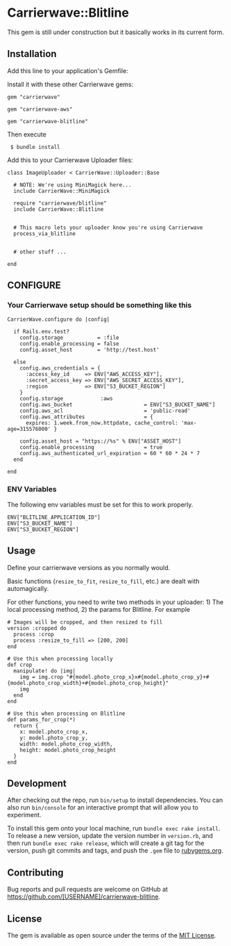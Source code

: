 # Carrierwave::Blitline

This gem is still under construction but it basically works in its current form.

## Installation

Add this line to your application's Gemfile:

Install it with these other Carrierwave gems:

    gem "carrierwave"

    gem "carrierwave-aws"

    gem "carrierwave-blitline"

Then execute

     $ bundle install

Add this to your Carrierwave Uploader files:

    class ImageUploader < CarrierWave::Uploader::Base

      # NOTE: We're using MiniMagick here...
      include CarrierWave::MiniMagick

      require "carrierwave/blitline"
      include CarrierWave::Blitline


      # This macro lets your uploader know you're using Carrierwave
      process_via_blitline


      # other stuff ...

    end

## CONFIGURE

### Your Carrierwave setup should be something like this

    CarrierWave.configure do |config|

      if Rails.env.test?
        config.storage           = :file
        config.enable_processing = false
        config.asset_host        = 'http://test.host'

      else
        config.aws_credentials = {
          :access_key_id     => ENV["AWS_ACCESS_KEY"],
          :secret_access_key => ENV["AWS_SECRET_ACCESS_KEY"],
          :region            => ENV["S3_BUCKET_REGION"]
        }
        config.storage            :aws
        config.aws_bucket                       = ENV["S3_BUCKET_NAME"]
        config.aws_acl                          = 'public-read'
        config.aws_attributes                   = {
          expires: 1.week.from_now.httpdate, cache_control: 'max-age=315576000' }

        config.asset_host = "https://%s" % ENV["ASSET_HOST"]
        config.enable_processing                = true
        config.aws_authenticated_url_expiration = 60 * 60 * 24 * 7
      end

    end

### ENV Variables
The following env variables must be set for this to work properly.

    ENV["BLITLINE_APPLICATION_ID"]
    ENV["S3_BUCKET_NAME"]
    ENV["S3_BUCKET_REGION"]

## Usage

Define your carrierwave versions as you normally would.

Basic functions (`resize_to_fit`, `resize_to_fill`, etc.) are dealt with automagically.

For other functions, you need to write two methods in your uploader: 1) The local processing method, 2) the params for Blitline. For example

    # Images will be cropped, and then resized to fill
    version :cropped do
      process :crop
      process :resize_to_fill => [200, 200]
    end

    # Use this when processing locally
    def crop
      manipulate! do |img|
        img = img.crop "#{model.photo_crop_x}x#{model.photo_crop_y}+#{model.photo_crop_width}+#{model.photo_crop_height}"
        img
      end
    end

    # Use this when processing on Blitline
    def params_for_crop(*)
      return {
        x: model.photo_crop_x,
        y: model.photo_crop_y,
        width: model.photo_crop_width,
        height: model.photo_crop_height
      }
    end


## Development

After checking out the repo, run `bin/setup` to install dependencies. You can also run `bin/console` for an interactive prompt that will allow you to experiment.

To install this gem onto your local machine, run `bundle exec rake install`. To release a new version, update the version number in `version.rb`, and then run `bundle exec rake release`, which will create a git tag for the version, push git commits and tags, and push the `.gem` file to [rubygems.org](https://rubygems.org).

## Contributing

Bug reports and pull requests are welcome on GitHub at https://github.com/[USERNAME]/carrierwave-blitline.


## License

The gem is available as open source under the terms of the [MIT License](http://opensource.org/licenses/MIT).

